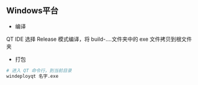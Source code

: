 <!--
 * @Description: 
 * @Version: 1.0
 * @Author: DaLao
 * @Email: dalao_li@163.com
 * @Date: 2021-09-24 20:37:24
 * @LastEditors: DaLao
 * @LastEditTime: 2021-11-14 14:20:16
-->

## Windows平台

- 编译

QT IDE 选择 Release 模式编译，将 build-....文件夹中的 exe 文件拷贝到根文件夹

- 打包

```sh
# 进入 QT 命令行，到当前目录
windeployqt 名字.exe
```
